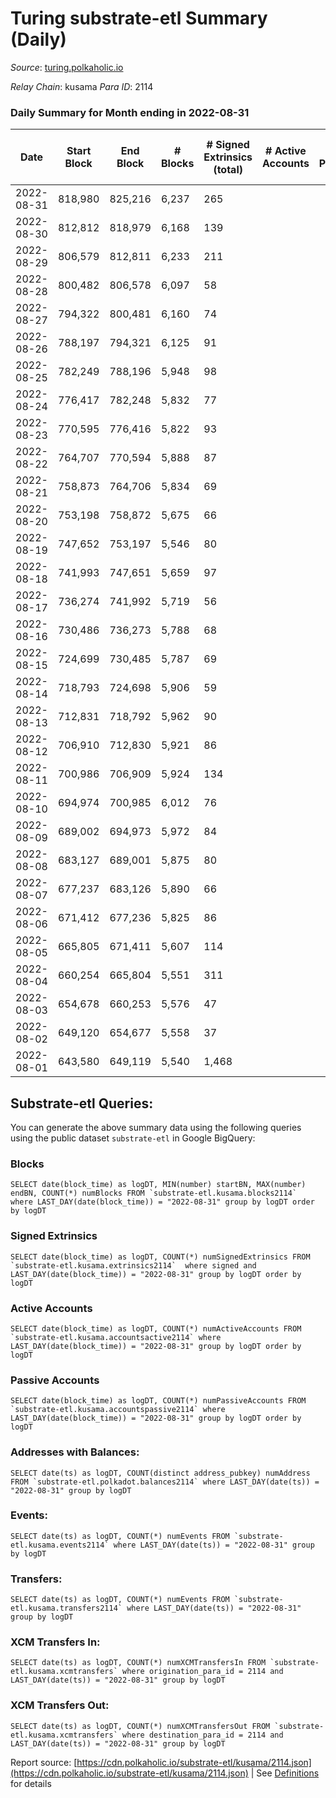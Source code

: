 # Turing substrate-etl Summary (Daily)

_Source_: [turing.polkaholic.io](https://turing.polkaholic.io)

*Relay Chain*: kusama
*Para ID*: 2114



### Daily Summary for Month ending in 2022-08-31


| Date | Start Block | End Block | # Blocks | # Signed Extrinsics (total) | # Active Accounts | # Passive | # New | # Addresses with Balances | # Events | # Transfers | # XCM Transfers In | # XCM Transfers Out | Issues | 
| ---- | ----------- | --------- | -------- | --------------------------- | ----------------- | --------- | ----- | ------------------------- | -------- | ----------- | ------------------ | ------------------- | ------ |
| 2022-08-31 | 818,980 | 825,216 | 6,237 | 265 |  |  |  | 1,567 | 29,044 | 84  | 13  | 62  |  |
| 2022-08-30 | 812,812 | 818,979 | 6,168 | 139 |  |  |  |  | 27,857 | 22  |   | 18  |  |
| 2022-08-29 | 806,579 | 812,811 | 6,233 | 211 |  |  |  |  | 30,146 | 72  | 1  | 62 ($0.07) |  |
| 2022-08-28 | 800,482 | 806,578 | 6,097 | 58 |  |  |  |  | 27,398 | 1  |   |   |  |
| 2022-08-27 | 794,322 | 800,481 | 6,160 | 74 |  |  |  |  | 27,785 | 9  |   |   |  |
| 2022-08-26 | 788,197 | 794,321 | 6,125 | 91 |  |  |  | 1,555 | 28,239 | 11  |   |   |  |
| 2022-08-25 | 782,249 | 788,196 | 5,948 | 98 |  |  |  | 1,554 | 27,945 | 5  | 3 ($0.18) | 1 ($0.02) |  |
| 2022-08-24 | 776,417 | 782,248 | 5,832 | 77 |  |  |  | 1,552 | 27,643 | 3  | 1 ($0.52) |   |  |
| 2022-08-23 | 770,595 | 776,416 | 5,822 | 93 |  |  |  | 1,550 | 27,935 | 2  |   |   |  |
| 2022-08-22 | 764,707 | 770,594 | 5,888 | 87 |  |  |  | 1,549 | 27,757 | 7  |   |   |  |
| 2022-08-21 | 758,873 | 764,706 | 5,834 | 69 |  |  |  | 1,549 | 25,926 | 5  |   |   |  |
| 2022-08-20 | 753,198 | 758,872 | 5,675 | 66 |  |  |  | 1,547 | 27,096 | 3  |   |   |  |
| 2022-08-19 | 747,652 | 753,197 | 5,546 | 80 |  |  |  | 1,546 | 25,419 | 9  | 2  | 4  |  |
| 2022-08-18 | 741,993 | 747,651 | 5,659 | 97 |  |  |  | 1,542 | 25,711 | 4  | 2  | 1  |  |
| 2022-08-17 | 736,274 | 741,992 | 5,719 | 56 |  |  |  | 1,541 | 27,156 | 5  |   |   |  |
| 2022-08-16 | 730,486 | 736,273 | 5,788 | 68 |  |  |  | 1,538 | 27,248 | 4  |   |   |  |
| 2022-08-15 | 724,699 | 730,485 | 5,787 | 69 |  |  |  | 1,535 | 25,630 | 3  |   |   |  |
| 2022-08-14 | 718,793 | 724,698 | 5,906 | 59 |  |  |  | 1,535 | 27,256 | 5  |   |   |  |
| 2022-08-13 | 712,831 | 718,792 | 5,962 | 90 |  |  |  | 1,535 | 27,569 | 4  |   |   |  |
| 2022-08-12 | 706,910 | 712,830 | 5,921 | 86 |  |  |  | 1,533 | 27,470 | 5  | 1 ($0.09) |   |  |
| 2022-08-11 | 700,986 | 706,909 | 5,924 | 134 |  |  |  | 1,532 | 27,812 | 5  | 7 ($23.87) | 4 ($0.08) |  |
| 2022-08-10 | 694,974 | 700,985 | 6,012 | 76 |  |  |  | 1,530 | 26,944 | 2  |   |   |  |
| 2022-08-09 | 689,002 | 694,973 | 5,972 | 84 |  |  |  | 1,530 | 26,926 | 9  | 1 ($0.70) | 1 ($0.57) |  |
| 2022-08-08 | 683,127 | 689,001 | 5,875 | 80 |  |  |  | 1,530 | 26,696 | 8  |   |   |  |
| 2022-08-07 | 677,237 | 683,126 | 5,890 | 66 |  |  |  | 1,529 | 25,055 | 6  | 1 ($0.72) |   |  |
| 2022-08-06 | 671,412 | 677,236 | 5,825 | 86 |  |  |  | 1,530 | 26,384 | 5  |   |   |  |
| 2022-08-05 | 665,805 | 671,411 | 5,607 | 114 |  |  |  | 1,530 | 24,363 | 12  |   |   |  |
| 2022-08-04 | 660,254 | 665,804 | 5,551 | 311 |  |  |  | 1,529 | 28,531 | 1,447  | 1 ($0.66) |   |  |
| 2022-08-03 | 654,678 | 660,253 | 5,576 | 47 |  |  |  | 1,520 | 22,716 | 4  | 1  | 1  |  |
| 2022-08-02 | 649,120 | 654,677 | 5,558 | 37 |  |  |  | 1,518 | 22,593 |   |   |   |  |
| 2022-08-01 | 643,580 | 649,119 | 5,540 | 1,468 |  |  |  | 1,518 | 33,869 | 5  |   |   |  |

## Substrate-etl Queries:
You can generate the above summary data using the following queries using the public dataset `substrate-etl` in Google BigQuery:


### Blocks
```
SELECT date(block_time) as logDT, MIN(number) startBN, MAX(number) endBN, COUNT(*) numBlocks FROM `substrate-etl.kusama.blocks2114`  where LAST_DAY(date(block_time)) = "2022-08-31" group by logDT order by logDT
```


### Signed Extrinsics
```
SELECT date(block_time) as logDT, COUNT(*) numSignedExtrinsics FROM `substrate-etl.kusama.extrinsics2114`  where signed and LAST_DAY(date(block_time)) = "2022-08-31" group by logDT order by logDT
```


### Active Accounts
```
SELECT date(block_time) as logDT, COUNT(*) numActiveAccounts FROM `substrate-etl.kusama.accountsactive2114` where LAST_DAY(date(block_time)) = "2022-08-31" group by logDT order by logDT
```


### Passive Accounts
```
SELECT date(block_time) as logDT, COUNT(*) numPassiveAccounts FROM `substrate-etl.kusama.accountspassive2114` where LAST_DAY(date(block_time)) = "2022-08-31" group by logDT order by logDT
```


### Addresses with Balances:
```
SELECT date(ts) as logDT, COUNT(distinct address_pubkey) numAddress FROM `substrate-etl.polkadot.balances2114` where LAST_DAY(date(ts)) = "2022-08-31" group by logDT
```


### Events:
```
SELECT date(ts) as logDT, COUNT(*) numEvents FROM `substrate-etl.kusama.events2114` where LAST_DAY(date(ts)) = "2022-08-31" group by logDT
```


### Transfers:
```
SELECT date(ts) as logDT, COUNT(*) numEvents FROM `substrate-etl.kusama.transfers2114` where LAST_DAY(date(ts)) = "2022-08-31" group by logDT
```


### XCM Transfers In:
```
SELECT date(ts) as logDT, COUNT(*) numXCMTransfersIn FROM `substrate-etl.kusama.xcmtransfers` where origination_para_id = 2114 and LAST_DAY(date(ts)) = "2022-08-31" group by logDT
```


### XCM Transfers Out:
```
SELECT date(ts) as logDT, COUNT(*) numXCMTransfersOut FROM `substrate-etl.kusama.xcmtransfers` where destination_para_id = 2114 and LAST_DAY(date(ts)) = "2022-08-31" group by logDT
```



Report source: [https://cdn.polkaholic.io/substrate-etl/kusama/2114.json](https://cdn.polkaholic.io/substrate-etl/kusama/2114.json) | See [Definitions](/DEFINITIONS.md) for details
